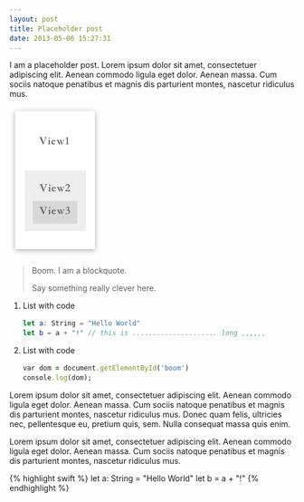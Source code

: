 ```yaml
---
layout: post
title: Placeholder post
date: 2013-05-06 15:27:31
---
```


I am a placeholder post. Lorem ipsum dolor sit amet, consectetuer adipiscing elit. Aenean commodo ligula eget dolor. Aenean massa. Cum sociis natoque penatibus et magnis dis parturient montes, nascetur ridiculus mus.

![](./image1.png)

> Boom. I am a blockquote.
> 
> Say something really clever here.

1. List with code

    ```swift
    let a: String = "Hello World"
    let b = a + "!" // this is ..................... long ,,,,,,
    ```
2. List with code

	```ruby
	var dom = document.getElementById('boom')
	console.log(dom);
	```

Lorem ipsum dolor sit amet, consectetuer adipiscing elit. Aenean commodo ligula eget dolor. Aenean massa. Cum sociis natoque penatibus et magnis dis parturient montes, nascetur ridiculus mus. Donec quam felis, ultricies nec, pellentesque eu, pretium quis, sem. Nulla consequat massa quis enim.

Lorem ipsum dolor sit amet, consectetuer adipiscing elit. Aenean commodo ligula eget dolor. Aenean massa. Cum sociis natoque penatibus et magnis dis parturient montes, nascetur ridiculus mus.

{% highlight swift %}
let a: String = "Hello World"
let b = a + "!"
{% endhighlight %}